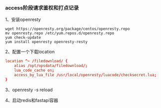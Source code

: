 ### access阶段请求鉴权和打点记录
1、安装openresty
```shell
wget https://openresty.org/package/centos/openresty.repo
mv openresty.repo /etc/yum.repos.d/openresty.repo
yum check-update
yum install openresty openresty-resty
```

2、配置一个下载location
```conf
location ^~ /filedownload/ {
    alias /opt/opsdata/filedownload/; 
    lua_code_cache on;  
    access_by_lua_file /usr/local/openresty/luacode/checksecret.lua;
}
```

3、openresty -s reload

4、启动redis和fastapi容器
